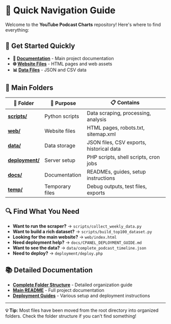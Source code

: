 # 🧭 Quick Navigation Guide

Welcome to the **YouTube Podcast Charts** repository! Here's where to find everything:

## 🚀 **Get Started Quickly**
- **📖 [Documentation](docs/README.md)** - Main project documentation
- **🌐 [Website Files](web/)** - HTML pages and web assets
- **📊 [Data Files](data/)** - JSON and CSV data

## 📁 **Main Folders**

| 📁 Folder | 🎯 Purpose | 📋 Contains |
|-----------|------------|-------------|
| **[scripts/](scripts/)** | Python scripts | Data scraping, processing, analysis |
| **[web/](web/)** | Website files | HTML pages, robots.txt, sitemap.xml |
| **[data/](data/)** | Data storage | JSON files, CSV exports, historical data |
| **[deployment/](deployment/)** | Server setup | PHP scripts, shell scripts, cron jobs |
| **[docs/](docs/)** | Documentation | READMEs, guides, setup instructions |
| **[temp/](temp/)** | Temporary files | Debug outputs, test files, exports |

## 🔍 **Find What You Need**

- **Want to run the scraper?** → `scripts/collect_weekly_data.py`
- **Want to build a rich dataset?** → `scripts/build_top100_dataset.py`
- **Looking for the main website?** → `web/index.html`
- **Need deployment help?** → `docs/CPANEL_DEPLOYMENT_GUIDE.md`
- **Want to see the data?** → `data/complete_podcast_timeline.json`
- **Need to deploy?** → `deployment/deploy.php`

## 📚 **Detailed Documentation**
- **[Complete Folder Structure](docs/FOLDER_STRUCTURE.md)** - Detailed organization guide
- **[Main README](docs/README.md)** - Full project documentation
- **[Deployment Guides](docs/)** - Various setup and deployment instructions

---

**💡 Tip:** Most files have been moved from the root directory into organized folders. Check the folder structure if you can't find something!
